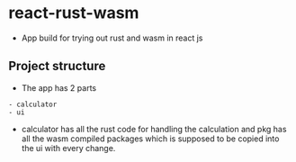 # react-rust-wasm
- App build for trying out rust and wasm in react js

## Project structure
- The app has 2 parts 
```
- calculator
- ui
```

- calculator has all the rust code for handling the calculation and pkg has all the wasm compiled packages which is supposed to be copied into the ui with every change.
